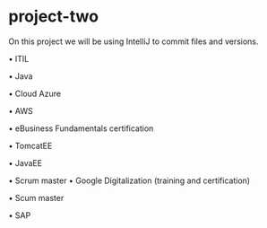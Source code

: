 # project-two
On this project we will be using IntelliJ to commit files and versions. 


•	ITIL 

•	Java

•	Cloud Azure

•	AWS 

•	eBusiness Fundamentals certification

•	TomcatEE

•	JavaEE

•	Scrum master
•	Google Digitalization (training and certification) 

•	Scum master

•	SAP

